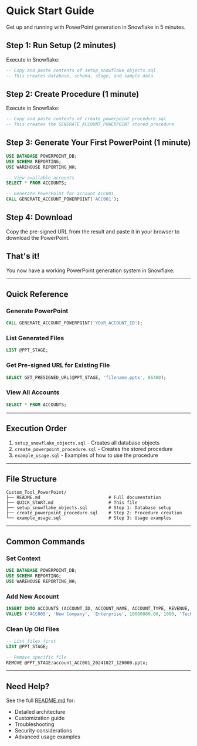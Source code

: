 # Quick Start Guide

Get up and running with PowerPoint generation in Snowflake in 5 minutes.

## Step 1: Run Setup (2 minutes)

Execute in Snowflake:

```sql
-- Copy and paste contents of setup_snowflake_objects.sql
-- This creates database, schema, stage, and sample data
```

## Step 2: Create Procedure (1 minute)

Execute in Snowflake:

```sql
-- Copy and paste contents of create_powerpoint_procedure.sql
-- This creates the GENERATE_ACCOUNT_POWERPOINT stored procedure
```

## Step 3: Generate Your First PowerPoint (1 minute)

```sql
USE DATABASE POWERPOINT_DB;
USE SCHEMA REPORTING;
USE WAREHOUSE REPORTING_WH;

-- View available accounts
SELECT * FROM ACCOUNTS;

-- Generate PowerPoint for account ACC001
CALL GENERATE_ACCOUNT_POWERPOINT('ACC001');
```

## Step 4: Download

Copy the pre-signed URL from the result and paste it in your browser to download the PowerPoint.

## That's it!

You now have a working PowerPoint generation system in Snowflake.

---

## Quick Reference

### Generate PowerPoint
```sql
CALL GENERATE_ACCOUNT_POWERPOINT('YOUR_ACCOUNT_ID');
```

### List Generated Files
```sql
LIST @PPT_STAGE;
```

### Get Pre-signed URL for Existing File
```sql
SELECT GET_PRESIGNED_URL(@PPT_STAGE, 'filename.pptx', 86400);
```

### View All Accounts
```sql
SELECT * FROM ACCOUNTS;
```

---

## Execution Order

1. `setup_snowflake_objects.sql` - Creates all database objects
2. `create_powerpoint_procedure.sql` - Creates the stored procedure
3. `example_usage.sql` - Examples of how to use the procedure

---

## File Structure

```
Custom_Tool_PowerPoint/
├── README.md                          # Full documentation
├── QUICK_START.md                     # This file
├── setup_snowflake_objects.sql        # Step 1: Database setup
├── create_powerpoint_procedure.sql    # Step 2: Procedure creation
└── example_usage.sql                  # Step 3: Usage examples
```

---

## Common Commands

### Set Context
```sql
USE DATABASE POWERPOINT_DB;
USE SCHEMA REPORTING;
USE WAREHOUSE REPORTING_WH;
```

### Add New Account
```sql
INSERT INTO ACCOUNTS (ACCOUNT_ID, ACCOUNT_NAME, ACCOUNT_TYPE, REVENUE, EMPLOYEES, INDUSTRY, CREATED_DATE)
VALUES ('ACC005', 'New Company', 'Enterprise', 10000000.00, 1000, 'Technology', CURRENT_DATE());
```

### Clean Up Old Files
```sql
-- List files first
LIST @PPT_STAGE;

-- Remove specific file
REMOVE @PPT_STAGE/account_ACC001_20241027_120000.pptx;
```

---

## Need Help?

See the full [README.md](README.md) for:
- Detailed architecture
- Customization guide
- Troubleshooting
- Security considerations
- Advanced usage examples

